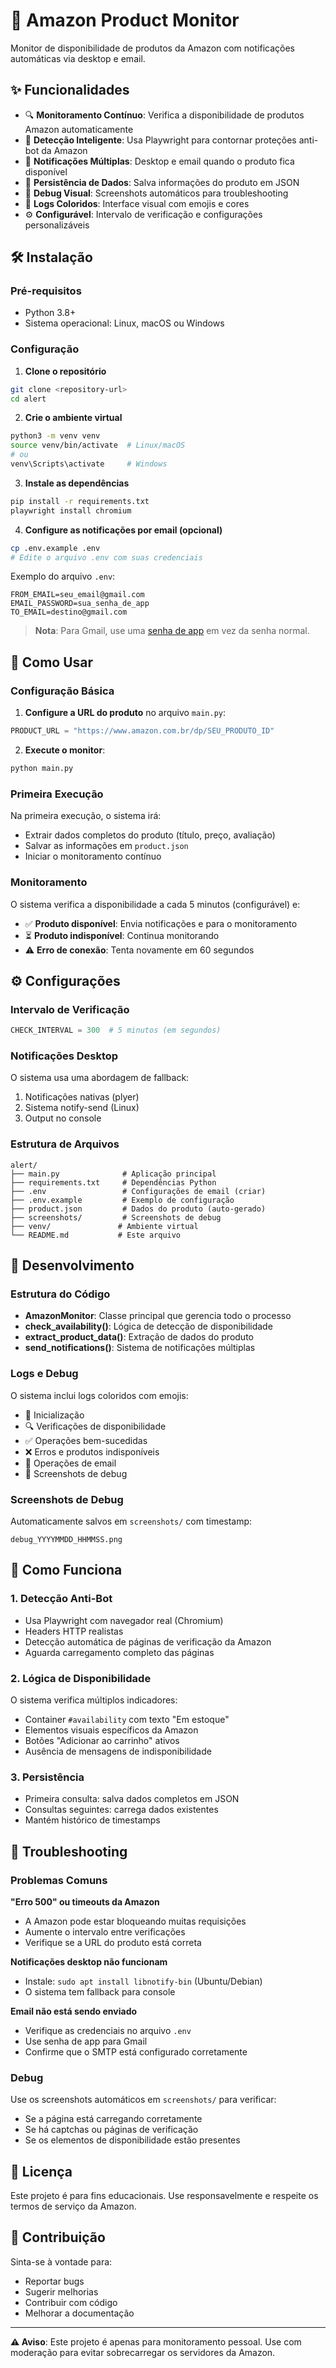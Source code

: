 # 🚀 Amazon Product Monitor

Monitor de disponibilidade de produtos da Amazon com notificações automáticas via desktop e email.

## ✨ Funcionalidades

- 🔍 **Monitoramento Contínuo**: Verifica a disponibilidade de produtos Amazon automaticamente
- 🎯 **Detecção Inteligente**: Usa Playwright para contornar proteções anti-bot da Amazon
- 🔔 **Notificações Múltiplas**: Desktop e email quando o produto fica disponível
- 💾 **Persistência de Dados**: Salva informações do produto em JSON
- 📸 **Debug Visual**: Screenshots automáticos para troubleshooting
- 🎨 **Logs Coloridos**: Interface visual com emojis e cores
- ⚙️ **Configurável**: Intervalo de verificação e configurações personalizáveis

## 🛠️ Instalação

### Pré-requisitos
- Python 3.8+
- Sistema operacional: Linux, macOS ou Windows

### Configuração

1. **Clone o repositório**
```bash
git clone <repository-url>
cd alert
```

2. **Crie o ambiente virtual**
```bash
python3 -m venv venv
source venv/bin/activate  # Linux/macOS
# ou
venv\Scripts\activate     # Windows
```

3. **Instale as dependências**
```bash
pip install -r requirements.txt
playwright install chromium
```

4. **Configure as notificações por email (opcional)**
```bash
cp .env.example .env
# Edite o arquivo .env com suas credenciais
```

Exemplo do arquivo `.env`:
```env
FROM_EMAIL=seu_email@gmail.com
EMAIL_PASSWORD=sua_senha_de_app
TO_EMAIL=destino@gmail.com
```

> **Nota**: Para Gmail, use uma [senha de app](https://support.google.com/accounts/answer/185833) em vez da senha normal.

## 🚦 Como Usar

### Configuração Básica

1. **Configure a URL do produto** no arquivo `main.py`:
```python
PRODUCT_URL = "https://www.amazon.com.br/dp/SEU_PRODUTO_ID"
```

2. **Execute o monitor**:
```bash
python main.py
```

### Primeira Execução

Na primeira execução, o sistema irá:
- Extrair dados completos do produto (título, preço, avaliação)
- Salvar as informações em `product.json`
- Iniciar o monitoramento contínuo

### Monitoramento

O sistema verifica a disponibilidade a cada 5 minutos (configurável) e:
- ✅ **Produto disponível**: Envia notificações e para o monitoramento
- ⏳ **Produto indisponível**: Continua monitorando
- ⚠️ **Erro de conexão**: Tenta novamente em 60 segundos

## ⚙️ Configurações

### Intervalo de Verificação
```python
CHECK_INTERVAL = 300  # 5 minutos (em segundos)
```

### Notificações Desktop

O sistema usa uma abordagem de fallback:
1. Notificações nativas (plyer)
2. Sistema notify-send (Linux)
3. Output no console

### Estrutura de Arquivos

```
alert/
├── main.py              # Aplicação principal
├── requirements.txt     # Dependências Python
├── .env                 # Configurações de email (criar)
├── .env.example         # Exemplo de configuração
├── product.json         # Dados do produto (auto-gerado)
├── screenshots/         # Screenshots de debug
├── venv/               # Ambiente virtual
└── README.md           # Este arquivo
```

## 🔧 Desenvolvimento

### Estrutura do Código

- **AmazonMonitor**: Classe principal que gerencia todo o processo
- **check_availability()**: Lógica de detecção de disponibilidade
- **extract_product_data()**: Extração de dados do produto
- **send_notifications()**: Sistema de notificações múltiplas

### Logs e Debug

O sistema inclui logs coloridos com emojis:
- 🚀 Inicialização
- 🔍 Verificações de disponibilidade
- ✅ Operações bem-sucedidas
- ❌ Erros e produtos indisponíveis
- 📧 Operações de email
- 📸 Screenshots de debug

### Screenshots de Debug

Automaticamente salvos em `screenshots/` com timestamp:
```
debug_YYYYMMDD_HHMMSS.png
```

## 🤔 Como Funciona

### 1. Detecção Anti-Bot
- Usa Playwright com navegador real (Chromium)
- Headers HTTP realistas
- Detecção automática de páginas de verificação da Amazon
- Aguarda carregamento completo das páginas

### 2. Lógica de Disponibilidade
O sistema verifica múltiplos indicadores:
- Container `#availability` com texto "Em estoque"
- Elementos visuais específicos da Amazon
- Botões "Adicionar ao carrinho" ativos
- Ausência de mensagens de indisponibilidade

### 3. Persistência
- Primeira consulta: salva dados completos em JSON
- Consultas seguintes: carrega dados existentes
- Mantém histórico de timestamps

## 🚨 Troubleshooting

### Problemas Comuns

**"Erro 500" ou timeouts da Amazon**
- A Amazon pode estar bloqueando muitas requisições
- Aumente o intervalo entre verificações
- Verifique se a URL do produto está correta

**Notificações desktop não funcionam**
- Instale: `sudo apt install libnotify-bin` (Ubuntu/Debian)
- O sistema tem fallback para console

**Email não está sendo enviado**
- Verifique as credenciais no arquivo `.env`
- Use senha de app para Gmail
- Confirme que o SMTP está configurado corretamente

### Debug

Use os screenshots automáticos em `screenshots/` para verificar:
- Se a página está carregando corretamente
- Se há captchas ou páginas de verificação
- Se os elementos de disponibilidade estão presentes

## 📄 Licença

Este projeto é para fins educacionais. Use responsavelmente e respeite os termos de serviço da Amazon.

## 🤝 Contribuição

Sinta-se à vontade para:
- Reportar bugs
- Sugerir melhorias
- Contribuir com código
- Melhorar a documentação

---

**⚠️ Aviso**: Este projeto é apenas para monitoramento pessoal. Use com moderação para evitar sobrecarregar os servidores da Amazon.